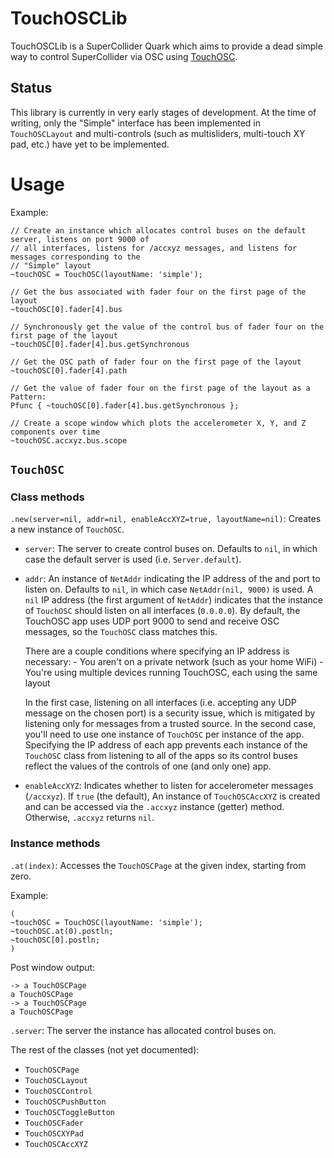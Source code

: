 # TouchOSCLib

TouchOSCLib is a SuperCollider Quark which aims to provide a dead simple way to control
SuperCollider via OSC using [TouchOSC](https://hexler.net/products/touchosc).

## Status

This library is currently in very early stages of development. At the time of writing, only the
"Simple" interface has been implemented in `TouchOSCLayout` and multi-controls (such as
multisliders, multi-touch XY pad, etc.) have yet to be implemented.

# Usage

Example:
```supercollider
// Create an instance which allocates control buses on the default server, listens on port 9000 of
// all interfaces, listens for /accxyz messages, and listens for messages corresponding to the
// "Simple" layout
~touchOSC = TouchOSC(layoutName: 'simple');

// Get the bus associated with fader four on the first page of the layout
~touchOSC[0].fader[4].bus

// Synchronously get the value of the control bus of fader four on the first page of the layout
~touchOSC[0].fader[4].bus.getSynchronous

// Get the OSC path of fader four on the first page of the layout
~touchOSC[0].fader[4].path

// Get the value of fader four on the first page of the layout as a Pattern:
Pfunc { ~touchOSC[0].fader[4].bus.getSynchronous };

// Create a scope window which plots the accelerometer X, Y, and Z components over time
~touchOSC.accxyz.bus.scope
```

## `TouchOSC`
### Class methods

`.new(server=nil, addr=nil, enableAccXYZ=true, layoutName=nil)`: Creates a new instance of
`TouchOSC`.
- `server`: The server to create control buses on. Defaults to `nil`, in which case the default
    server is used (i.e. `Server.default`).
- `addr`: An instance of `NetAddr` indicating the IP address of the and port to listen on. Defaults
    to `nil`, in which case `NetAddr(nil, 9000)` is used. A `nil` IP address (the first argument of
    `NetAddr`) indicates that the instance of `TouchOSC` should listen on all interfaces (`0.0.0.0`).
    By default, the TouchOSC app uses UDP port 9000 to send and receive OSC messages, so the `TouchOSC`
    class matches this.

    There are a couple conditions where specifying an IP address is necessary:
        - You aren't on a private network (such as your home WiFi)
        - You're using multiple devices running TouchOSC, each using the same layout

    In the first case, listening on all interfaces (i.e. accepting any UDP message on the chosen
    port) is a security issue, which is mitigated by listening only for messages from a trusted
    source. In the second case, you'll need to use one instance of `TouchOSC` per instance of the
    app. Specifying the IP address of each app prevents each instance of the `TouchOSC` class from
    listening to all of the apps so its control buses reflect the values of the controls of
    one (and only one) app.
- `enableAccXYZ`: Indicates whether to listen for accelerometer messages (`/accxyz`). If
    `true` (the default), An instance of `TouchOSCAccXYZ` is created and can be accessed
    via the `.accxyz` instance (getter) method. Otherwise, `.accxyz` returns `nil`.

### Instance methods

`.at(index)`: Accesses the `TouchOSCPage` at the given index, starting from zero.

Example:
```supercollider
(
~touchOSC = TouchOSC(layoutName: 'simple');
~touchOSC.at(0).postln;
~touchOSC[0].postln;
)
```
Post window output:
```
-> a TouchOSCPage
a TouchOSCPage
-> a TouchOSCPage
a TouchOSCPage
```

`.server`: The server the instance has allocated control buses on.

The rest of the classes (not yet documented):

- `TouchOSCPage`
- `TouchOSCLayout`
- `TouchOSCControl`
- `TouchOSCPushButton`
- `TouchOSCToggleButton`
- `TouchOSCFader`
- `TouchOSCXYPad`
- `TouchOSCAccXYZ`
